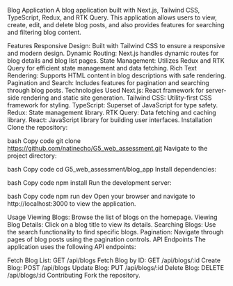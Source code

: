 Blog Application
A blog application built with Next.js, Tailwind CSS, TypeScript, Redux, and RTK Query. This application allows users to view, create, edit, and delete blog posts, and also provides features for searching and filtering blog content.

Features
Responsive Design: Built with Tailwind CSS to ensure a responsive and modern design.
Dynamic Routing: Next.js handles dynamic routes for blog details and blog list pages.
State Management: Utilizes Redux and RTK Query for efficient state management and data fetching.
Rich Text Rendering: Supports HTML content in blog descriptions with safe rendering.
Pagination and Search: Includes features for pagination and searching through blog posts.
Technologies Used
Next.js: React framework for server-side rendering and static site generation.
Tailwind CSS: Utility-first CSS framework for styling.
TypeScript: Superset of JavaScript for type safety.
Redux: State management library.
RTK Query: Data fetching and caching library.
React: JavaScript library for building user interfaces.
Installation
Clone the repository:

bash
Copy code
git clone https://github.com/natinecho/G5_web_assessment.git
Navigate to the project directory:

bash
Copy code
cd G5_web_assessment/blog_app
Install dependencies:

bash
Copy code
npm install
Run the development server:

bash
Copy code
npm run dev
Open your browser and navigate to http://localhost:3000 to view the application.

Usage
Viewing Blogs: Browse the list of blogs on the homepage.
Viewing Blog Details: Click on a blog title to view its details.
Searching Blogs: Use the search functionality to find specific blogs.
Pagination: Navigate through pages of blog posts using the pagination controls.
API Endpoints
The application uses the following API endpoints:

Fetch Blog List: GET /api/blogs
Fetch Blog by ID: GET /api/blogs/:id
Create Blog: POST /api/blogs
Update Blog: PUT /api/blogs/:id
Delete Blog: DELETE /api/blogs/:id
Contributing
Fork the repository.

